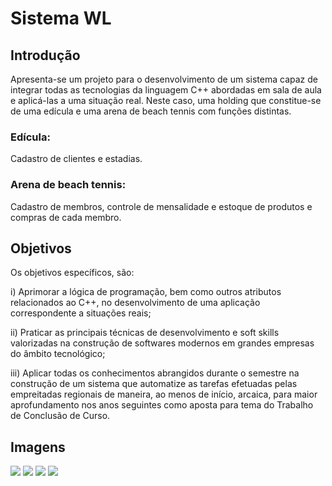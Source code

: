 # Sistema WL

## Introdução
Apresenta-se um projeto para o desenvolvimento de um sistema capaz de integrar todas as tecnologias da linguagem C++ 
abordadas em sala de aula e aplicá-las a uma situação real. Neste caso, uma holding que constitue-se de uma edícula e
uma arena de beach tennis com funções distintas.

### Edícula:
Cadastro de clientes e estadias.

### Arena de beach tennis:
Cadastro de membros, controle de mensalidade e estoque de produtos e compras de cada membro.

## Objetivos
Os objetivos específicos, são: 

i) Aprimorar a lógica de programação, bem como outros atributos relacionados ao C++, no desenvolvimento de uma aplicação correspondente a situações reais; 

ii) Praticar as principais técnicas de desenvolvimento e soft skills valorizadas na construção de softwares modernos em grandes empresas do âmbito tecnológico; 

iii) Aplicar todas os conhecimentos abrangidos durante o semestre na construção de um sistema que automatize as tarefas efetuadas pelas empreitadas regionais de maneira, ao menos de início, arcaica, para maior aprofundamento nos anos seguintes como aposta para tema do Trabalho de Conclusão de Curso.

## Imagens

<img src="https://drive.google.com/file/d/1cOG5l5VpZ1ymczFIRKA6LuPz1DA-Z5-p/view?usp=sharing">
<img src="https://drive.google.com/file/d/1cu9qKG8SjbznvFHrokKipKv7KfsQRFqh/view?usp=sharing">
<img src="https://drive.google.com/file/d/1RV9wxQT55j79g_PvzmqVRR5FSsrOnrbi/view?usp=sharing">
<img src="https://drive.google.com/file/d/19BCOCIVDtGvsTaikyiPeu1lQ5L09mkst/view?usp=sharing">
